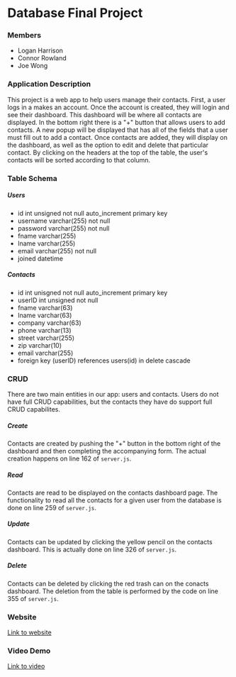 # Database Final Project
### Members
* Logan Harrison
* Connor Rowland
* Joe Wong

### Application Description
This project is a web app to help users manage their contacts. First, a user logs in a makes an account. Once the account is created, they will login and see their dashboard. This dashboard will be where all contacts are displayed. In the bottom right there is a "+" button that allows users to add contacts. A new popup will be displayed that has all of the fields that a user must fill out to add a contact. Once contacts are added, they will display on the dashboard, as well as the option to edit and delete that particular contact. By clicking on the headers at the top of the table, the user's contacts will be sorted according to that column. 

### Table Schema
##### Users
- id int unsigned not null auto_increment primary key
- username varchar(255) not null
- password varchar(255) not null
- fname varchar(255)
- lname varchar(255)
- email varchar(255) not null
- joined datetime

##### Contacts
- id int unisgned not null auto_increment primary key
- userID int unsigned not null
- fname varchar(63)
- lname varchar(63)
- company varchar(63)
- phone varchar(13)
- street varchar(255)
- zip varchar(10)
- email varchar(255)
- foreign key (userID) references users(id) in delete cascade

### CRUD
There are two main entities in our app: users and contacts. Users do not have full CRUD capabilities, but the contacts they have do support full CRUD capabilites.
##### Create
Contacts are created by pushing the "+" button in the bottom right of the dashboard and then completing the accompanying form. The actual creation happens on line 162 of `server.js`.
##### Read
Contacts are read to be displayed on the contacts dashboard page. The functionality to read all the contacts for a given user from the database is done on line 259 of `server.js`.
##### Update
Contacts can be updated by clicking the yellow pencil on the contacts dashboard. This is actually done on line 326 of `server.js`.
##### Delete
Contacts can be deleted by clicking the red trash can on the conacts dashboard. The deletion from the table is performed by the code on line 355 of `server.js`.

### Website
[Link to website](http://ec2-52-72-121-61.compute-1.amazonaws.com:3000)

### Video Demo
[Link to video](https://youtu.be/pqNncVIm2Ls)
